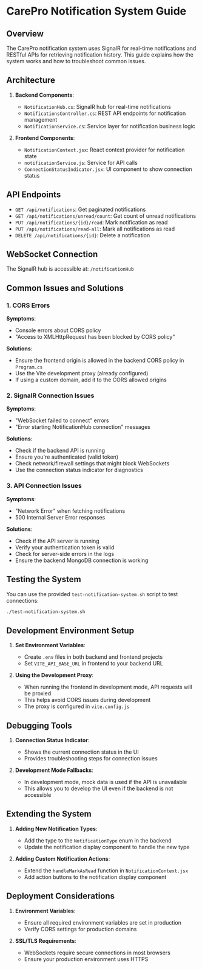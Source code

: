 # CarePro Notification System Guide

## Overview

The CarePro notification system uses SignalR for real-time notifications and RESTful APIs for retrieving notification history. This guide explains how the system works and how to troubleshoot common issues.

## Architecture

1. **Backend Components**:
   - `NotificationHub.cs`: SignalR hub for real-time notifications
   - `NotificationsController.cs`: REST API endpoints for notification management
   - `NotificationService.cs`: Service layer for notification business logic

2. **Frontend Components**:
   - `NotificationContext.jsx`: React context provider for notification state
   - `notificationService.js`: Service for API calls
   - `ConnectionStatusIndicator.jsx`: UI component to show connection status

## API Endpoints

- `GET /api/notifications`: Get paginated notifications
- `GET /api/notifications/unread/count`: Get count of unread notifications
- `PUT /api/notifications/{id}/read`: Mark notification as read
- `PUT /api/notifications/read-all`: Mark all notifications as read
- `DELETE /api/notifications/{id}`: Delete a notification

## WebSocket Connection

The SignalR hub is accessible at: `/notificationHub`

## Common Issues and Solutions

### 1. CORS Errors

**Symptoms**:
- Console errors about CORS policy
- "Access to XMLHttpRequest has been blocked by CORS policy"

**Solutions**:
- Ensure the frontend origin is allowed in the backend CORS policy in `Program.cs`
- Use the Vite development proxy (already configured)
- If using a custom domain, add it to the CORS allowed origins

### 2. SignalR Connection Issues

**Symptoms**:
- "WebSocket failed to connect" errors
- "Error starting NotificationHub connection" messages

**Solutions**:
- Check if the backend API is running
- Ensure you're authenticated (valid token)
- Check network/firewall settings that might block WebSockets
- Use the connection status indicator for diagnostics

### 3. API Connection Issues

**Symptoms**:
- "Network Error" when fetching notifications
- 500 Internal Server Error responses

**Solutions**:
- Check if the API server is running
- Verify your authentication token is valid
- Check for server-side errors in the logs
- Ensure the backend MongoDB connection is working

## Testing the System

You can use the provided `test-notification-system.sh` script to test connections:

```bash
./test-notification-system.sh
```

## Development Environment Setup

1. **Set Environment Variables**:
   - Create `.env` files in both backend and frontend projects
   - Set `VITE_API_BASE_URL` in frontend to your backend URL

2. **Using the Development Proxy**:
   - When running the frontend in development mode, API requests will be proxied
   - This helps avoid CORS issues during development
   - The proxy is configured in `vite.config.js`

## Debugging Tools

1. **Connection Status Indicator**:
   - Shows the current connection status in the UI
   - Provides troubleshooting steps for connection issues

2. **Development Mode Fallbacks**:
   - In development mode, mock data is used if the API is unavailable
   - This allows you to develop the UI even if the backend is not accessible

## Extending the System

1. **Adding New Notification Types**:
   - Add the type to the `NotificationType` enum in the backend
   - Update the notification display component to handle the new type

2. **Adding Custom Notification Actions**:
   - Extend the `handleMarkAsRead` function in `NotificationContext.jsx`
   - Add action buttons to the notification display component

## Deployment Considerations

1. **Environment Variables**:
   - Ensure all required environment variables are set in production
   - Verify CORS settings for production domains

2. **SSL/TLS Requirements**:
   - WebSockets require secure connections in most browsers
   - Ensure your production environment uses HTTPS
